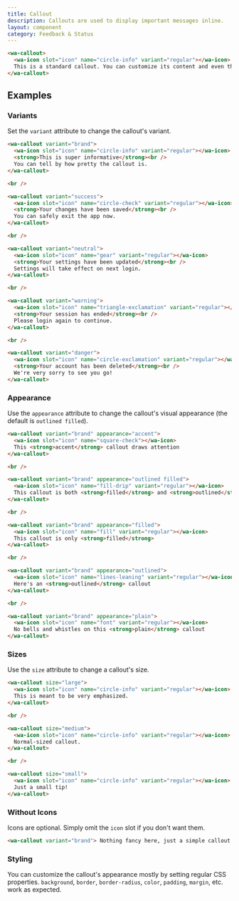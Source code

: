 ```yaml
---
title: Callout
description: Callouts are used to display important messages inline.
layout: component
category: Feedback & Status
---
```


```html {.example}
<wa-callout>
  <wa-icon slot="icon" name="circle-info" variant="regular"></wa-icon>
  This is a standard callout. You can customize its content and even the icon.
</wa-callout>
```

## Examples

### Variants

Set the `variant` attribute to change the callout's variant.

```html {.example}
<wa-callout variant="brand">
  <wa-icon slot="icon" name="circle-info" variant="regular"></wa-icon>
  <strong>This is super informative</strong><br />
  You can tell by how pretty the callout is.
</wa-callout>

<br />

<wa-callout variant="success">
  <wa-icon slot="icon" name="circle-check" variant="regular"></wa-icon>
  <strong>Your changes have been saved</strong><br />
  You can safely exit the app now.
</wa-callout>

<br />

<wa-callout variant="neutral">
  <wa-icon slot="icon" name="gear" variant="regular"></wa-icon>
  <strong>Your settings have been updated</strong><br />
  Settings will take effect on next login.
</wa-callout>

<br />

<wa-callout variant="warning">
  <wa-icon slot="icon" name="triangle-exclamation" variant="regular"></wa-icon>
  <strong>Your session has ended</strong><br />
  Please login again to continue.
</wa-callout>

<br />

<wa-callout variant="danger">
  <wa-icon slot="icon" name="circle-exclamation" variant="regular"></wa-icon>
  <strong>Your account has been deleted</strong><br />
  We're very sorry to see you go!
</wa-callout>
```

### Appearance

Use the `appearance` attribute to change the callout's visual appearance (the default is `outlined filled`).

```html {.example}
<wa-callout variant="brand" appearance="accent">
  <wa-icon slot="icon" name="square-check"></wa-icon>
  This <strong>accent</strong> callout draws attention
</wa-callout>

<br />

<wa-callout variant="brand" appearance="outlined filled">
  <wa-icon slot="icon" name="fill-drip" variant="regular"></wa-icon>
  This callout is both <strong>filled</strong> and <strong>outlined</strong>
</wa-callout>

<br />

<wa-callout variant="brand" appearance="filled">
  <wa-icon slot="icon" name="fill" variant="regular"></wa-icon>
  This callout is only <strong>filled</strong>
</wa-callout>

<br />

<wa-callout variant="brand" appearance="outlined">
  <wa-icon slot="icon" name="lines-leaning" variant="regular"></wa-icon>
  Here's an <strong>outlined</strong> callout
</wa-callout>

<br />

<wa-callout variant="brand" appearance="plain">
  <wa-icon slot="icon" name="font" variant="regular"></wa-icon>
  No bells and whistles on this <strong>plain</strong> callout
</wa-callout>
```

### Sizes

Use the `size` attribute to change a callout's size.

```html {.example}
<wa-callout size="large">
  <wa-icon slot="icon" name="circle-info" variant="regular"></wa-icon>
  This is meant to be very emphasized.
</wa-callout>

<br />

<wa-callout size="medium">
  <wa-icon slot="icon" name="circle-info" variant="regular"></wa-icon>
  Normal-sized callout.
</wa-callout>

<br />

<wa-callout size="small">
  <wa-icon slot="icon" name="circle-info" variant="regular"></wa-icon>
  Just a small tip!
</wa-callout>
```

### Without Icons

Icons are optional. Simply omit the `icon` slot if you don't want them.

```html {.example}
<wa-callout variant="brand"> Nothing fancy here, just a simple callout. </wa-callout>
```

### Styling

You can customize the callout's appearance mostly by setting regular CSS properties. `background`, `border`, `border-radius`, `color`, `padding`, `margin`, etc. work as expected.
